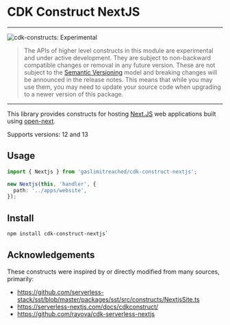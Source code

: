 # CDK Construct NextJS
<!--BEGIN STABILITY BANNER-->

---

![cdk-constructs: Experimental](https://img.shields.io/badge/cdk--constructs-experimental-important.svg?style=for-the-badge)

> The APIs of higher level constructs in this module are experimental and under active development.
> They are subject to non-backward compatible changes or removal in any future version. These are
> not subject to the [Semantic Versioning](https://semver.org/) model and breaking changes will be
> announced in the release notes. This means that while you may use them, you may need to update
> your source code when upgrading to a newer version of this package.

---

<!--END STABILITY BANNER-->

This library provides constructs for hosting [Next.JS](https://nextjs.org/) web applications built using [open-next](https://github.com/serverless-stack/open-next).

Supports versions: 12 and 13

## Usage

```ts
import { Nextjs } from 'gaslimitreached/cdk-construct-nextjs';

new Nextjs(this, 'handler', {
  path: '../apps/website',
});
```

## Install

```bash
npm install cdk-construct-nextjs`
```

## Acknowledgements

These constructs were inspired by or directly modified from many sources, primarily:

- https://github.com/serverless-stack/sst/blob/master/packages/sst/src/constructs/NextjsSite.ts
- https://serverless-nextjs.com/docs/cdkconstruct/
- https://github.com/rayova/cdk-serverless-nextjs
